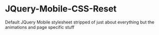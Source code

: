JQuery-Mobile-CSS-Reset
=======================

Default JQuery Mobile stylesheet stripped of just about everything but the animations and page specific stuff